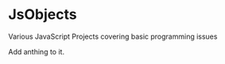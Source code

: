 JsObjects
========

Various JavaScript Projects covering basic programming issues

Add anthing to it.